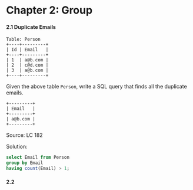 # Chapter 2: Group

#### 2.1 Duplicate Emails
```
Table: Person
+----+---------+
| Id | Email   |
+----+---------+
| 1  | a@b.com |
| 2  | c@d.com |
| 3  | a@b.com |
+----+---------+
```
Given the above table `Person`, write a SQL query that finds all the duplicate emails.
```
+---------+
| Email   |
+---------+
| a@b.com |
+---------+
```
Source: LC 182

Solution:
```SQL
select Email from Person
group by Email
having count(Email) > 1;
```

#### 2.2
